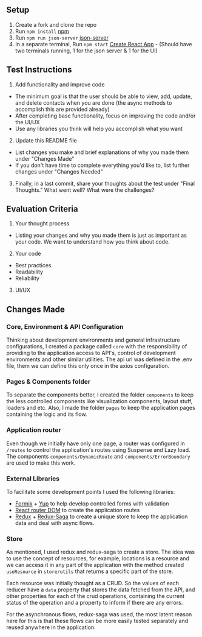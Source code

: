 ## Setup
1. Create a fork and clone the repo
2. Run `npm install` [npm](https://docs.npmjs.com/cli/install)
3. Run `npm run json-server` [json-server](https://www.npmjs.com/package/json-server)
4. In a separate terminal, Run `npm start` [Create React App](https://github.com/facebook/create-react-app) - (Should have two terminals running, 1 for the json server & 1 for the UI)


## Test Instructions
1. Add functionality and improve code
  - The minimum goal is that the user should be able to view, add, update, and delete contacts when you are done (the async methods to accomplish this are provided already)
  - After completing base functionality, focus on improving the code and/or the UI/UX
  - Use any libraries you think will help you accomplish what you want
2. Update this README file
  - List changes you make and brief explanations of why you made them under "Changes Made"
  - If you don't have time to complete everything you'd like to, list further changes under "Changes Needed"
3. Finally, in a last commit, share your thoughts about the test under "Final Thoughts." What went well? What were the challenges?

## Evaluation Criteria
1. Your thought process
  - Listing your changes and why you made them is just as important as your code. We want to understand how you think about code.
2. Your code
  - Best practices
  - Readability
  - Reliability
3. UI/UX

## Changes Made
### Core, Environment & API Configuration

Thinking about development environments and general infrastructure configurations, I created a package called `core` with the responsibility of providing to the application access to API's, control of development environments and other similar utilities.
The api url was defined in the .env file, them we can define this only once in the axios configuration.

### Pages & Components folder

To separate the components better, I created the folder `components` to keep the less controlled components like visualization components, layout stuff, loaders and etc. Also, I made the folder `pages` to keep the application pages containing the logic and its flow.

### Application router

Even though we initially have only one page, a router was configured in `/routes` to control the application's routes using Suspense and Lazy load. The components `components/DynamicRoute` and `components/ErrorBoundary` are used to make this work.

### External Libraries

To facilitate some development points I used the following libraries:

* [Formik](https://formik.org/docs/overview) + [Yup](https://www.npmjs.com/package/yup) to help develop controlled forms with validation
* [React router DOM](https://v5.reactrouter.com/web/guides/quick-start) to create the application routes
* [Redux](https://redux.js.org/) + [Redux-Saga](https://redux-saga.js.org/) to create a unique store to keep the application data and deal with async flows.

### Store

As mentioned, I used redux and redux-saga to create a store. The idea was to use the concept of resources, for example, locations is a resource and we can access it in any part of the application with the method created `useResource` in `store/utils` that returns a specific part of the store.

Each resource was initially thought as a CRUD. So the values ​​of each reducer have a `data` property that stores the data fetched from the API, and other properties for each of the crud operations, containing the current status of the operation and a property to inform if there are any errors.

For the asynchronous flows, redux-saga was used, the most latent reason here for this is that these flows can be more easily tested separately and reused anywhere in the application.
